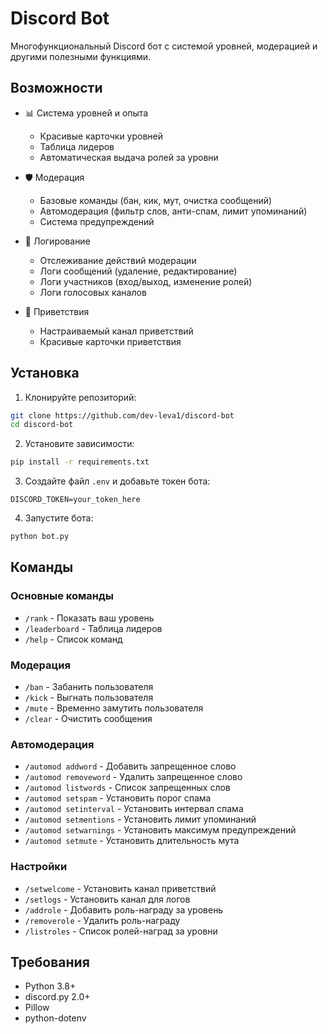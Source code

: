 # Discord Bot

Многофункциональный Discord бот с системой уровней, модерацией и другими полезными функциями.

## Возможности

- 📊 Система уровней и опыта
  - Красивые карточки уровней
  - Таблица лидеров
  - Автоматическая выдача ролей за уровни

- 🛡️ Модерация
  - Базовые команды (бан, кик, мут, очистка сообщений)
  - Автомодерация (фильтр слов, анти-спам, лимит упоминаний)
  - Система предупреждений

- 📝 Логирование
  - Отслеживание действий модерации
  - Логи сообщений (удаление, редактирование)
  - Логи участников (вход/выход, изменение ролей)
  - Логи голосовых каналов

- 👋 Приветствия
  - Настраиваемый канал приветствий
  - Красивые карточки приветствия

## Установка

1. Клонируйте репозиторий:
```bash
git clone https://github.com/dev-leva1/discord-bot
cd discord-bot
```

2. Установите зависимости:
```bash
pip install -r requirements.txt
```

3. Создайте файл `.env` и добавьте токен бота:
```
DISCORD_TOKEN=your_token_here
```

4. Запустите бота:
```bash
python bot.py
```

## Команды

### Основные команды
- `/rank` - Показать ваш уровень
- `/leaderboard` - Таблица лидеров
- `/help` - Список команд

### Модерация
- `/ban` - Забанить пользователя
- `/kick` - Выгнать пользователя
- `/mute` - Временно замутить пользователя
- `/clear` - Очистить сообщения

### Автомодерация
- `/automod addword` - Добавить запрещенное слово
- `/automod removeword` - Удалить запрещенное слово
- `/automod listwords` - Список запрещенных слов
- `/automod setspam` - Установить порог спама
- `/automod setinterval` - Установить интервал спама
- `/automod setmentions` - Установить лимит упоминаний
- `/automod setwarnings` - Установить максимум предупреждений
- `/automod setmute` - Установить длительность мута

### Настройки
- `/setwelcome` - Установить канал приветствий
- `/setlogs` - Установить канал для логов
- `/addrole` - Добавить роль-награду за уровень
- `/removerole` - Удалить роль-награду
- `/listroles` - Список ролей-наград за уровни

## Требования
- Python 3.8+
- discord.py 2.0+
- Pillow
- python-dotenv